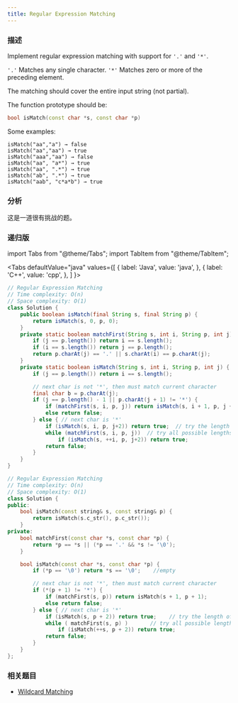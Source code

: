 ```yaml
---
title: Regular Expression Matching
---
```


### 描述

Implement regular expression matching with support for `'.'` and `'*'`.

`'.'` Matches any single character.
`'*'` Matches zero or more of the preceding element.

The matching should cover the entire input string (not partial).

The function prototype should be:

```cpp
bool isMatch(const char *s, const char *p)
```

Some examples:

```
isMatch("aa","a") → false
isMatch("aa","aa") → true
isMatch("aaa","aa") → false
isMatch("aa", "a*") → true
isMatch("aa", ".*") → true
isMatch("ab", ".*") → true
isMatch("aab", "c*a*b") → true
```

### 分析

这是一道很有挑战的题。

### 递归版

import Tabs from "@theme/Tabs";
import TabItem from "@theme/TabItem";

<Tabs
defaultValue="java"
values={[
{ label: 'Java', value: 'java', },
{ label: 'C++', value: 'cpp', },
]
}>
<TabItem value="java">

```java
// Regular Expression Matching
// Time complexity: O(n)
// Space complexity: O(1)
class Solution {
    public boolean isMatch(final String s, final String p) {
        return isMatch(s, 0, p, 0);
    }
    private static boolean matchFirst(String s, int i, String p, int j) {
        if (j == p.length()) return i == s.length();
        if (i == s.length()) return j == p.length();
        return p.charAt(j) == '.' || s.charAt(i) == p.charAt(j);
    }
    private static boolean isMatch(String s, int i, String p, int j) {
        if (j == p.length()) return i == s.length();

        // next char is not '*', then must match current character
        final char b = p.charAt(j);
        if (j == p.length() - 1 || p.charAt(j + 1) != '*') {
            if (matchFirst(s, i, p, j)) return isMatch(s, i + 1, p, j + 1);
            else return false;
        } else { // next char is '*'
            if (isMatch(s, i, p, j+2)) return true;  // try the length of 0
            while (matchFirst(s, i, p, j))  // try all possible lengths
                if (isMatch(s, ++i, p, j+2)) return true;
            return false;
        }
    }
}

```

</TabItem>
<TabItem value="cpp">

```cpp
// Regular Expression Matching
// Time complexity: O(n)
// Space complexity: O(1)
class Solution {
public:
    bool isMatch(const string& s, const string& p) {
        return isMatch(s.c_str(), p.c_str());
    }
private:
    bool matchFirst(const char *s, const char *p) {
        return *p == *s || (*p == '.' && *s != '\0');
    }

    bool isMatch(const char *s, const char *p) {
        if (*p == '\0') return *s == '\0';    //empty

        // next char is not '*', then must match current character
        if (*(p + 1) != '*') {
            if (matchFirst(s, p)) return isMatch(s + 1, p + 1);
            else return false;
        } else { // next char is '*'
            if (isMatch(s, p + 2)) return true;    // try the length of 0
            while ( matchFirst(s, p) )       // try all possible lengths
                if (isMatch(++s, p + 2)) return true;
            return false;
        }
    }
};


```

</TabItem>
</Tabs>

### 相关题目

- [Wildcard Matching](wildcard-matching.md)

